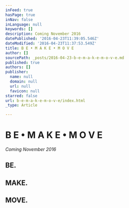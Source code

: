 ```yaml
---
inFeed: true
hasPage: true
inNav: false
inLanguage: null
keywords: []
description: Coming November 2016
datePublished: '2016-04-23T11:39:05.546Z'
dateModified: '2016-04-23T11:37:53.549Z'
title: B E • M A K E • M O V E
author: []
sourcePath: _posts/2016-04-23-b-e-m-a-k-e-m-o-v-e.md
published: true
authors: []
publisher:
  name: null
  domain: null
  url: null
  favicon: null
starred: false
url: b-e-m-a-k-e-m-o-v-e/index.html
_type: Article

---
```

# B E • M A K E • M O V E

_Coming November 2016_

## BE.

## MAKE.

## MOVE.